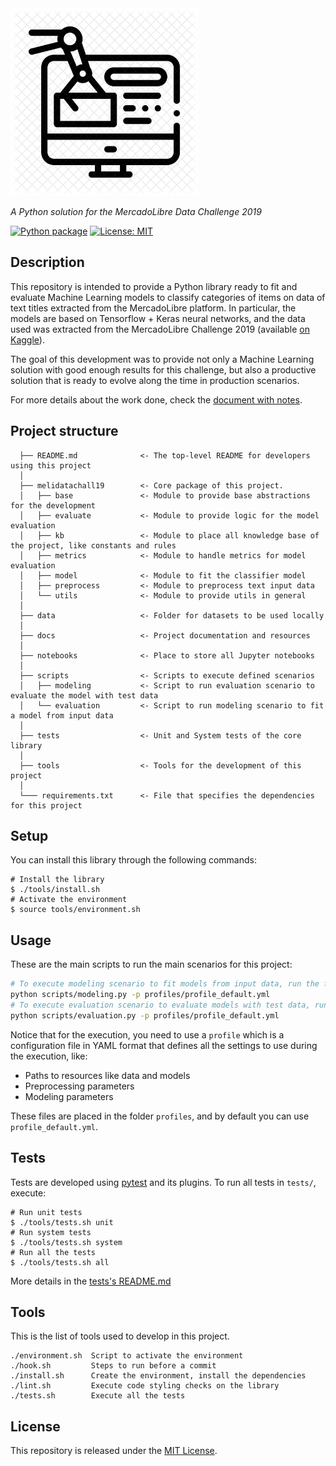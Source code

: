 <img style="display: inline;" src="docs/img/logo.png" width="300"/>

*A Python solution for the MercadoLibre Data Challenge 2019*

[![Python package](https://github.com/leferrad/meli_datachallenge2019/workflows/Python%20package/badge.svg)](https://github.com/leferrad/meli_datachallenge2019/actions?query=workflow%3A%22Python+package%22)
[![License: MIT](https://img.shields.io/badge/License-MIT-yellow.svg)](https://opensource.org/licenses/MIT)

## Description

This repository is intended to provide a Python library ready to fit and evaluate Machine Learning models to classify categories of items on data of text titles extracted from the MercadoLibre platform. 
In particular, the models are based on Tensorflow + Keras neural networks, and the data used was extracted from the MercadoLibre Challenge 2019 (available [on Kaggle](https://www.kaggle.com/abugim/meli-data-challenge-2019)).

The goal of this development was to provide not only a Machine Learning solution with good enough results for this challenge, but also a productive solution that is ready to evolve along the time in production scenarios.

For more details about the work done, check the [document with notes](./docs/notes.md).

## Project structure
                            
      ├── README.md              <- The top-level README for developers using this project
      │      
      ├── melidatachall19        <- Core package of this project.
      │   ├── base               <- Module to provide base abstractions for the development                           
      │   ├── evaluate           <- Module to provide logic for the model evaluation
      │   ├── kb                 <- Module to place all knowledge base of the project, like constants and rules   
      │   ├── metrics            <- Module to handle metrics for model evaluation   
      │   ├── model              <- Module to fit the classifier model      
      │   ├── preprocess         <- Module to preprocess text input data      
      │   └── utils              <- Module to provide utils in general       
      │                
      ├── data                   <- Folder for datasets to be used locally  
      │
      ├── docs                   <- Project documentation and resources  
      │
      ├── notebooks              <- Place to store all Jupyter notebooks  
      │
      ├── scripts                <- Scripts to execute defined scenarios 
      │   ├── modeling           <- Script to run evaluation scenario to evaluate the model with test data                           
      │   └── evaluation         <- Script to run modeling scenario to fit a model from input data
      │                
      ├── tests                  <- Unit and System tests of the core library  
      │
      ├── tools                  <- Tools for the development of this project  
      │
      └─── requirements.txt      <- File that specifies the dependencies for this project


## Setup

You can install this library through the following commands:

```
# Install the library
$ ./tools/install.sh
# Activate the environment
$ source tools/environment.sh
```      

## Usage
  
These are the main scripts to run the main scenarios for this project:

```bash
# To execute modeling scenario to fit models from input data, run the following script:
python scripts/modeling.py -p profiles/profile_default.yml
# To execute evaluation scenario to evaluate models with test data, run the following script:
python scripts/evaluation.py -p profiles/profile_default.yml
```             

Notice that for the execution, you need to use a `profile` which is a configuration file in YAML format that defines all the settings to use during the execution, like:
- Paths to resources like data and models
- Preprocessing parameters
- Modeling parameters                        

These files are placed in the folder `profiles`, and by default you can use `profile_default.yml`.
  
## Tests

Tests are developed using [pytest](https://docs.pytest.org/en/stable/>) and its plugins. To run all tests in ``tests/``, execute:
```
# Run unit tests
$ ./tools/tests.sh unit
# Run system tests
$ ./tools/tests.sh system
# Run all the tests
$ ./tools/tests.sh all
``` 

More details in the [tests's README.md](./tests/README.md)

## Tools

This is the list of tools used to develop in this project.

```
./environment.sh  Script to activate the environment
./hook.sh         Steps to run before a commit
./install.sh      Create the environment, install the dependencies
./lint.sh         Execute code styling checks on the library
./tests.sh        Execute all the tests
```       

## License

This repository is released under the [MIT License](LICENSE). 
